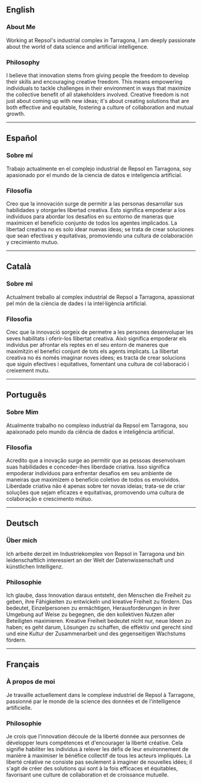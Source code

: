 ## English

### About Me

Working at Repsol's industrial complex in Tarragona, I am deeply passionate about the world of data science and artificial intelligence.

### Philosophy

I believe that innovation stems from giving people the freedom to develop their skills and encouraging creative freedom. This means empowering individuals to tackle challenges in their environment in ways that maximize the collective benefit of all stakeholders involved. Creative freedom is not just about coming up with new ideas; it's about creating solutions that are both effective and equitable, fostering a culture of collaboration and mutual growth.

---

## Español

### Sobre mí

Trabajo actualmente en el complejo industrial de Repsol en Tarragona, soy apasionado por el mundo de la ciencia de datos e inteligencia artificial.

### Filosofía

Creo que la innovación surge de permitir a las personas desarrollar sus habilidades y otorgarles libertad creativa. Esto significa empoderar a los individuos para abordar los desafíos en su entorno de maneras que maximicen el beneficio conjunto de todos los agentes implicados. La libertad creativa no es solo idear nuevas ideas; se trata de crear soluciones que sean efectivas y equitativas, promoviendo una cultura de colaboración y crecimiento mutuo.

---

## Català

### Sobre mi

Actualment treballo al complex industrial de Repsol a Tarragona, apassionat pel món de la ciència de dades i la intel·ligència artificial.

### Filosofia

Crec que la innovació sorgeix de permetre a les persones desenvolupar les seves habilitats i oferir-los llibertat creativa. Això significa empoderar els individus per afrontar els reptes en el seu entorn de maneres que maximitzin el benefici conjunt de tots els agents implicats. La llibertat creativa no és només imaginar noves idees; es tracta de crear solucions que siguin efectives i equitatives, fomentant una cultura de col·laboració i creixement mutu.

---

## Português

### Sobre Mim

Atualmente trabalho no complexo industrial da Repsol em Tarragona, sou apaixonado pelo mundo da ciência de dados e inteligência artificial.
### Filosofia

Acredito que a inovação surge ao permitir que as pessoas desenvolvam suas habilidades e conceder-lhes liberdade criativa. Isso significa empoderar indivíduos para enfrentar desafios em seu ambiente de maneiras que maximizem o benefício coletivo de todos os envolvidos. Liberdade criativa não é apenas sobre ter novas ideias; trata-se de criar soluções que sejam eficazes e equitativas, promovendo uma cultura de colaboração e crescimento mútuo.

---

## Deutsch

### Über mich

Ich arbeite derzeit im Industriekomplex von Repsol in Tarragona und bin leidenschaftlich interessiert an der Welt der Datenwissenschaft und künstlichen Intelligenz.

### Philosophie

Ich glaube, dass Innovation daraus entsteht, den Menschen die Freiheit zu geben, ihre Fähigkeiten zu entwickeln und kreative Freiheit zu fördern. Das bedeutet, Einzelpersonen zu ermächtigen, Herausforderungen in ihrer Umgebung auf Weise zu begegnen, die den kollektiven Nutzen aller Beteiligten maximieren. Kreative Freiheit bedeutet nicht nur, neue Ideen zu haben; es geht darum, Lösungen zu schaffen, die effektiv und gerecht sind und eine Kultur der Zusammenarbeit und des gegenseitigen Wachstums fördern.

---

## Français

### À propos de moi

Je travaille actuellement dans le complexe industriel de Repsol à Tarragone, passionné par le monde de la science des données et de l'intelligence artificielle.

### Philosophie

Je crois que l'innovation découle de la liberté donnée aux personnes de développer leurs compétences et d'encourager la liberté créative. Cela signifie habiliter les individus à relever les défis de leur environnement de manière à maximiser le bénéfice collectif de tous les acteurs impliqués. La liberté créative ne consiste pas seulement à imaginer de nouvelles idées; il s'agit de créer des solutions qui sont à la fois efficaces et équitables, favorisant une culture de collaboration et de croissance mutuelle.


